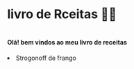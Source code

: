 <h1>livro de Rceitas 👨‍🍳<h1>
<h4>Olá! bem vindos ao meu livro de receitas</h4>
<li>
Strogonoff de frango
</li>
